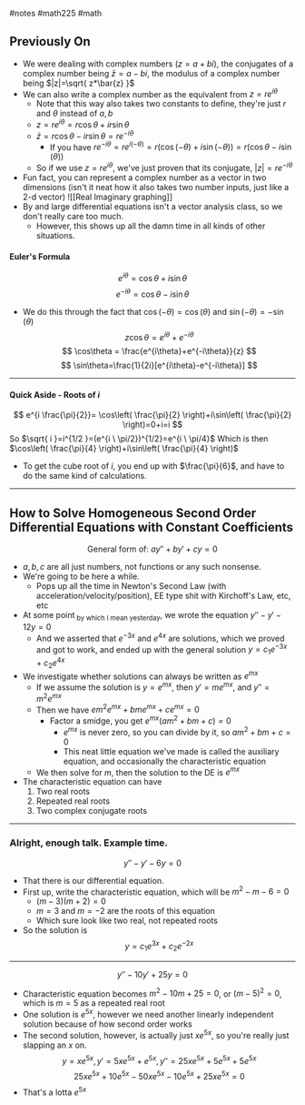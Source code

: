 #notes #math225 #math 

## Previously On
- We were dealing with complex numbers ($z=a+bi$), the conjugates of a complex number being $\bar{z}=a-bi$, the modulus of a complex number being $|z|=\sqrt{ z*\bar{z} }$ 
- We can also write a complex number as the equivalent from $z=re^{i\theta}$
	- Note that this way also takes two constants to define, they're just $r$ and $\theta$ instead of $a,b$
	- $z=re^{i\theta}=r\cos\theta+ir\sin\theta$
	- $\bar{z}=r\cos\theta-ir\sin\theta=re^{-i\theta}$
		- If you have $re^{-i\theta}=re^{i(-\theta)}=r(\cos(-\theta)+i\sin(-\theta))=r(\cos\theta-i\sin(\theta))$
	- So if we use $z=re^{i\theta}$, we've just proven that its conjugate, $|z|=re^{-i\theta}$
- Fun fact, you can represent a complex number as a vector in two dimensions (isn't it neat how it also takes two number inputs, just like a 2-d vector)
![[Real Imaginary graphing]]
- By and large differential equations isn't a vector analysis class, so we don't really care too much.
	- However, this shows up all the damn time in all kinds of other situations.
#### Euler's Formula
$$
e^{i\theta}=\cos\theta+i\sin\theta
$$
$$
e^{-i\theta}=\cos\theta-i\sin\theta
$$
- We do this through the fact that $\cos(-\theta)=\cos(\theta)$ and $\sin(-\theta)=-\sin(\theta)$
$$
z\cos\theta=e^{i\theta}+e^{-i\theta}
$$
$$
\cos\theta = \frac{e^{i\theta}+e^{-i\theta}}{z}
$$
$$
\sin\theta=\frac{1}{2i}[e^{i\theta}-e^{-i\theta}]
$$
---
#### Quick Aside - Roots of $i$
$$
e^{i \frac{\pi}{2}}= \cos\left( \frac{\pi}{2} \right)+i\sin\left( \frac{\pi}{2} \right)=0+i=i
$$
So $\sqrt{ i }=i^{1/2 }=(e^{i \ \pi/2})^{1/2}=e^{i \ \pi/4}$
Which is then $\cos\left( \frac{\pi}{4} \right)+i\sin\left( \frac{\pi}{4} \right)$
- To get the cube root of $i$, you end up with $\frac{\pi}{6}$, and have to do the same kind of calculations.

---

## How to Solve Homogeneous Second Order Differential Equations with Constant Coefficients 
$$
\text{General form of: }ay''+by'+cy=0
$$
- $a,b,c$ are all just numbers, not functions or any such nonsense.
- We're going to be here a while.
	- Pops up all the time in Newton's Second Law (with acceleration/velocity/position), EE type shit with Kirchoff's Law, etc, etc
- At some point<sub> by which I mean yesterday</sub>, we wrote the equation $y''-y'-12y=0$
	- And we asserted that $e^{-3x}$ and $e^{4x}$ are solutions, which we proved and got to work, and ended up with the general solution $y=c_{1}e^{-3x}+c_{2}e^{4x}$
- We investigate whether solutions can always be written as $e^{mx}$
	- If we assume the solution is $y=e^{mx}$, then $y'=me^{mx}$, and $y''=m^{2}e^{mx}$
	- Then we have $em^{2}e^{mx}+bme^{mx}+ce^{mx}=0$
		- Factor a smidge, you get $e^{mx}(am^{2}+bm+c)=0$
			- $e^{mx}$ is never zero, so you can divide by it, so $am^{2}+bm+c=0$
			- This neat little equation we've made is called the auxiliary equation, and occasionally the characteristic equation
	- We then solve for $m$, then the solution to the DE is $e^{mx}$
- The characteristic equation can have
	1. Two real roots
	2. Repeated real roots
	3. Two complex conjugate roots
----

### Alright, enough talk. Example time.
$$
y''-y'-6y=0
$$
- That there is our differential equation.
- First up, write the characteristic equation, which will be $m^{2}-m-6=0$
	- $(m-3)(m+2)=0$
	- $m=3$ and $m=-2$ are the roots of this equation
	- Which sure look like two real, not repeated roots
- So the solution is $$
 y=c_{1}e^{3x}+c_{2}e^{-2x}
$$
---
$$
y''-10y'+25y=0
$$
- Characteristic equation becomes $m^{2}-10m+25=0$, or $(m-5)^{2}=0$, which is $m=5$ as a repeated real root
- One solution is $e^{5x}$, however we need another linearly independent solution because of how second order works
- The second solution, however, is actually just $xe^{5x}$, so you're really just slapping an $x$ on.
$$
y=xe^{5x},y'=5xe^{5x}+e^{5x}, y''=25xe^{5x}+5e^{5x}+5e^{5x}
$$
$$
25xe^{5x}+10e^{5x}-50xe^{5x}-10e^{5x}+25xe^{5x}=0
$$
- That's a lotta $e^{5x}$